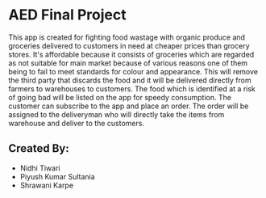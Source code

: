 # AED Final Project

This app is created for fighting food wastage with organic produce and groceries delivered to customers in need at cheaper prices than grocery stores. It's affordable because it consists of groceries which are regarded as not suitable for main market because of various reasons one of them being to fail to meet standards for colour and appearance. This will remove the third party that discards the food and it will be delivered directly from farmers to warehouses to customers. The food which is identified at a risk of going bad will be listed on the app for speedy consumption. The customer can subscribe to the app and place an order. The order will be assigned to the deliveryman who will directly take the items from warehouse and deliver to the customers.

## Created By:

* Nidhi Tiwari
* Piyush Kumar Sultania
* Shrawani Karpe
